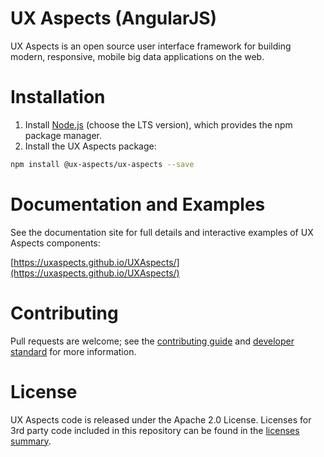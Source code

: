 # UX Aspects (AngularJS)

UX Aspects is an open source user interface framework for building modern, responsive, mobile big data applications on the web.

# Installation

1. Install [Node.js](https://nodejs.org/) (choose the LTS version), which provides the npm package manager.
2. Install the UX Aspects package:
```bash
npm install @ux-aspects/ux-aspects --save
```

# Documentation and Examples

See the documentation site for full details and interactive examples of UX Aspects components:

[https://uxaspects.github.io/UXAspects/](https://uxaspects.github.io/UXAspects/)

# Contributing

Pull requests are welcome; see the [contributing guide](CONTRIBUTING.md) and [developer standard](guides/developer-standard.md) for more information.

# License

UX Aspects code is released under the Apache 2.0 License. Licenses for 3rd party code included in this repository can be found in the [licenses summary](https://uxaspects.github.io/UXAspects/assets/licenses.txt).
